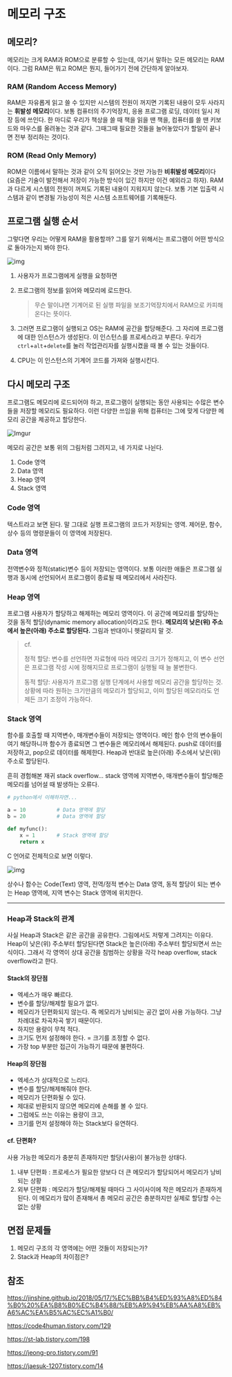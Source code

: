 # 메모리 구조

## 메모리?

메모리는 크게 RAM과 ROM으로 분류할 수 있는데, 여기서 말하는 모든 메모리는 RAM이다. 그럼 RAM은 뭐고 ROM은 뭔지, 들어가기 전에 간단하게 알아보자.



### RAM (Random Access Memory)

RAM은 자유롭게 읽고 쓸 수 있지만 시스템의 전원이 꺼지면 기록된 내용이 모두 사라지는 **휘발성 메모리**이다. 보통 컴퓨터의 주기억장치, 응용 프로그램 로딩, 데이터 일시 저장 등에 쓰인다. 한 마디로 우리가 책상을 쓸 때 책을 읽을 땐 책을, 컴퓨터를 쓸 땐 키보드와 마우스를 올려놓는 것과 같다. 그때그때 필요한 것들을 늘어놓았다가 할일이 끝나면 전부 정리하는 것이다.



### ROM (Read Only Memory)

ROM은 이름에서 말하는 것과 같이 오직 읽어오는 것만 가능한 **비휘발성 메모리**이다 (요즘은 기술이 발전해서 저장이 가능한 방식이 있긴 하지만 이건 예외라고 하자). RAM과 다르게 시스템의 전원이 꺼져도 기록된 내용이 지워지지 않는다. 보통 기본 입출력 시스템과 같이 변경될 가능성이 적은 시스템 소프트웨어를 기록해둔다.



## 프로그램 실행 순서

그렇다면 우리는 어떻게 RAM을 활용할까? 그를 알기 위해서는 프로그램이 어떤 방식으로 돌아가는지 봐야 한다.

![img](https://blog.kakaocdn.net/dn/4Pyg4/btqUZvRMXC2/rpo7h4ppng27nltEnQFBP0/img.png)

1. 사용자가 프로그램에게 실행을 요청하면

2. 프로그램의 정보를 읽어와 메모리에 로드한다. 

   >무슨 말이냐면 기계어로 된 실행 파일을 보조기억장치에서 RAM으로 카피해온다는 뜻이다. 

3. 그러면 프로그램이 실행되고 OS는 RAM에 공간을 할당해준다. 그 자리에 프로그램에 대한 인스턴스가 생성된다.
   이 인스턴스를 프로세스라고 부른다. 우리가 `ctrl`+`alt`+`delete`를 눌러 작업관리자를 실행시켰을 때 볼 수 있는 것들이다.

4. CPU는 이 인스턴스의 기계어 코드를 가져와 실행시킨다.



## 다시 메모리 구조

프로그램도 메모리에 로드되어야 하고, 프로그램이 실행되는 동안 사용되는 수많은 변수들을 저장할 메모리도 필요하다. 이런 다양한 쓰임을 위해 컴퓨터는 그에 맞게 다양한 메모리 공간을 제공하고 할당한다.

![Imgur](https://i.imgur.com/FdJ8Xbd.png)

메모리 공간은 보통 위의 그림처럼 그려지고, 네 가지로 나뉜다.

1. Code 영역
2. Data 영역
3. Heap 영역
4. Stack 영역



### Code 영역

텍스트라고 보면 된다. 말 그대로 실행 프로그램의 코드가 저장되는 영역. 제어문, 함수, 상수 등의 명령문들이 이 영역에 저장된다.



### Data 영역

전역변수와 정적(static)변수 등이 저장되는 영역이다. 보통 이러한 애들은 프로그램 실행과 동시에 선언되어서 프로그램이 종료될 때 메모리에서 사라진다.



### Heap 영역

프로그램 사용자가 할당하고 해제하는 메모리 영역이다. 이 공간에 메모리를 할당하는 것을 동적 할당(dynamic memory allocation)이라고도 한다. **메모리의 낮은(위) 주소에서 높은(아래) 주소로 할당된다.** 그림과 반대이니 헷갈리지 말 것. 

> cf.
>
> 정적 할당: 변수를 선언하면 자료형에 따라 메모리 크기가 정해지고, 이 변수 선언은 프로그램 작성 시에 정해지므로 프로그램이 실행될 때 늘 불변한다. 
>
> 동적 할당: 사용자가 프로그램 실행 단계에서 사용할 메모리 공간을 할당하는 것. 상황에 따라 원하는 크기만큼의 메모리가 할당되고, 이미 할당된 메모리라도 언제든 크기 조정이 가능하다.



### Stack 영역

함수를 호출할 때 지역변수, 매개변수들이 저장되는 영역이다. 메인 함수 안의 변수들이 여기 해당하니까 함수가 종료되면 그 변수들은 메모리에서 해제된다. push로 데이터를 저장하고, pop으로 데이터를 해제한다. Heap과 반대로 높은(아래) 주소에서 낮은(위) 주소로 할당된다.

흔히 경험해본 재귀 stack overflow... stack 영역에 지역변수, 매개변수들이 할당해준 메모리를 넘어설 때 발생하는 오류다.

```python
# python에서 이해하자면...

a = 10			# Data 영역에 할당
b = 20			# Data 영역에 할당

def myfunc():
    x = 1		# Stack 영역에 할당
    return x
```



C 언어로 전체적으로 보면 이렇다.

![img](https://blog.kakaocdn.net/dn/duuWma/btqU0zgyW7v/OMzKAW1G6xZeczPcDSR3J1/img.png)

상수나 함수는 Code(Text) 영역, 전역/정적 변수는 Data 영역, 동적 할당이 되는 변수는 Heap 영역에, 지역 변수는 Stack 영역에 위치한다.



***

### Heap과 Stack의 관계

사실 Heap과 Stack은 같은 공간을 공유한다. 그림에서도 저렇게 그려지는 이유다. Heap이 낮은(위) 주소부터 할당된다면 Stack은 높은(아래) 주소부터 할당되면서 쓰는 식이다. 그래서 각 영역이 상대 공간을 침범하는 상황을 각각 heap overflow, stack overflow라고 한다. 



#### Stack의 장단점

* 엑세스가 매우 빠르다.
* 변수를 할당/해제할 필요가 없다.
* 메모리가 단편화되지 않는다. 즉 메모리가 낭비되는 공간 없이 사용 가능하다. 그냥 차례대로 차곡차곡 쌓기 때문이다.
* 하지만 용량이 무척 적다.
* 크기도 먼저 설정해야 한다. = 크기를 조정할 수 없다.
* 가장 top 부분만 접근이 가능하기 때문에 불편하다.



#### Heap의 장단점

* 엑세스가 상대적으로 느리다.
* 변수를 할당/해제해줘야 한다.
* 메모리가 단편화될 수 있다.
* 제대로 반환되지 않으면 메모리에 손해를 볼 수 있다.
* 그럼에도 쓰는 이유는 용량이 크고, 
* 크기를 먼저 설정해야 하는 Stack보다 유연하다. 



#### cf. 단편화?

사용 가능한 메모리가 충분히 존재하지만 할당(사용)이 불가능한 상태다.

1. 내부 단편화
   : 프로세스가 필요한 양보다 더 큰 메모리가 할당되어서 메모리가 낭비되는 상황
2. 외부 단편화
   : 메모리가 할당/해제될 때마다 그 사이사이에 작은 메모리가 존재하게 된다. 이 메모리가 많이 존재해서 총 메모리 공간은 충분하지만 실제로 할당할 수는 없는 상황



## 면접 문제들

1. 메모리 구조의 각 영역에는 어떤 것들이 저장되는가?
2. Stack과 Heap의 차이점은?

## 참조

https://jinshine.github.io/2018/05/17/%EC%BB%B4%ED%93%A8%ED%84%B0%20%EA%B8%B0%EC%B4%88/%EB%A9%94%EB%AA%A8%EB%A6%AC%EA%B5%AC%EC%A1%B0/

https://code4human.tistory.com/129

https://st-lab.tistory.com/198

https://jeong-pro.tistory.com/91

https://jaesuk-1207.tistory.com/14